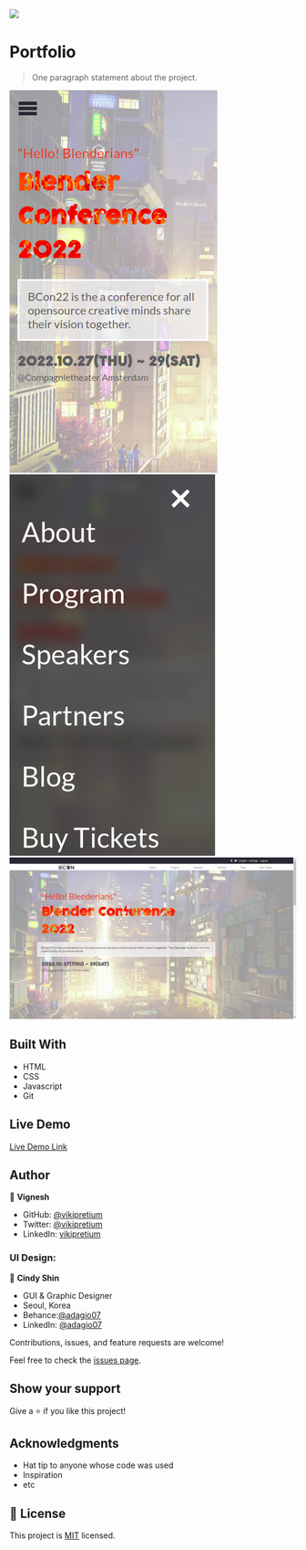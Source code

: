 ![](https://img.shields.io/badge/Microverse-blueviolet)

# Portfolio

> One paragraph statement about the project.

![screenshot](./assets/images/page3.png)
![screenshot](./assets/images/page2.png)
![screenshot](./assets/images/page1.png)



## Built With

- HTML
- CSS
- Javascript
- Git

## Live Demo

[Live Demo Link](https://vikipretium.github.io/First_Capstone_Project/)

## Author

👤 **Vignesh**

- GitHub: [@vikipretium](https://github.com/vikipretium)
- Twitter: [@vikipretium](https://twitter.com/vikipretium)
- LinkedIn: [vikipretium](https://linkedin.com/in/vikipretium)


### UI Design:
👤 **Cindy Shin** 
- GUI & Graphic Designer 
- Seoul, Korea <br>
- Behance:[@adagio07](https://www.behance.net/adagio07)
- LinkedIn: [@adagio07](http://linkedin.com/in/adagio07)


Contributions, issues, and feature requests are welcome!

Feel free to check the [issues page](../../issues/).

## Show your support

Give a ⭐️ if you like this project!

## Acknowledgments

- Hat tip to anyone whose code was used
- Inspiration
- etc

## 📝 License

This project is [MIT](./MIT.md) licensed.
